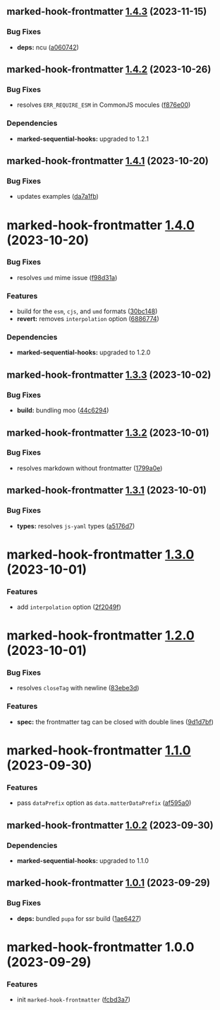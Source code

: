 ## marked-hook-frontmatter [1.4.3](https://github.com/bent10/marked-extensions/compare/marked-hook-frontmatter@1.4.2...marked-hook-frontmatter@1.4.3) (2023-11-15)


### Bug Fixes

* **deps:** ncu ([a060742](https://github.com/bent10/marked-extensions/commit/a060742e6a4c573207d173f5c1bcd2448b83cf90))

## marked-hook-frontmatter [1.4.2](https://github.com/bent10/marked-extensions/compare/marked-hook-frontmatter@1.4.1...marked-hook-frontmatter@1.4.2) (2023-10-26)


### Bug Fixes

* resolves `ERR_REQUIRE_ESM` in CommonJS mocules ([f876e00](https://github.com/bent10/marked-extensions/commit/f876e00dcd08969cf1489b7fc23c29a7e2e67d96))





### Dependencies

* **marked-sequential-hooks:** upgraded to 1.2.1

## marked-hook-frontmatter [1.4.1](https://github.com/bent10/marked-extensions/compare/marked-hook-frontmatter@1.4.0...marked-hook-frontmatter@1.4.1) (2023-10-20)


### Bug Fixes

* updates examples ([da7a1fb](https://github.com/bent10/marked-extensions/commit/da7a1fb709b10b67f71cc72f82d517d209681c6a))

# marked-hook-frontmatter [1.4.0](https://github.com/bent10/marked-extensions/compare/marked-hook-frontmatter@1.3.3...marked-hook-frontmatter@1.4.0) (2023-10-20)


### Bug Fixes

* resolves `umd` mime issue ([f98d31a](https://github.com/bent10/marked-extensions/commit/f98d31af547deb496098a54d836a55625e05040e))


### Features

* build for the `esm`, `cjs`, and `umd` formats ([30bc148](https://github.com/bent10/marked-extensions/commit/30bc148b037aaff23dee1ecca64d31c8b4ae827c))
* **revert:** removes `interpolation` option ([6886774](https://github.com/bent10/marked-extensions/commit/6886774490ef7e813ad69630f8341df5c8390d5a))





### Dependencies

* **marked-sequential-hooks:** upgraded to 1.2.0

## marked-hook-frontmatter [1.3.3](https://github.com/bent10/marked-extensions/compare/marked-hook-frontmatter@1.3.2...marked-hook-frontmatter@1.3.3) (2023-10-02)


### Bug Fixes

* **build:** bundling moo ([44c6294](https://github.com/bent10/marked-extensions/commit/44c6294536cdb83660686a670b15221ceb249676))

## marked-hook-frontmatter [1.3.2](https://github.com/bent10/marked-extensions/compare/marked-hook-frontmatter@1.3.1...marked-hook-frontmatter@1.3.2) (2023-10-01)


### Bug Fixes

* resolves markdown without frontmatter ([1799a0e](https://github.com/bent10/marked-extensions/commit/1799a0ebdf798296faa2d42d9bde6e4a301a2ef3))

## marked-hook-frontmatter [1.3.1](https://github.com/bent10/marked-extensions/compare/marked-hook-frontmatter@1.3.0...marked-hook-frontmatter@1.3.1) (2023-10-01)


### Bug Fixes

* **types:** resolves `js-yaml` types ([a5176d7](https://github.com/bent10/marked-extensions/commit/a5176d7fac895a28090045f7cb37d2d8d22e2460))

# marked-hook-frontmatter [1.3.0](https://github.com/bent10/marked-extensions/compare/marked-hook-frontmatter@1.2.0...marked-hook-frontmatter@1.3.0) (2023-10-01)


### Features

* add `interpolation` option ([2f2049f](https://github.com/bent10/marked-extensions/commit/2f2049f472dfa34ffcab6dd6e987d4f1dd9c03bd))

# marked-hook-frontmatter [1.2.0](https://github.com/bent10/marked-extensions/compare/marked-hook-frontmatter@1.1.0...marked-hook-frontmatter@1.2.0) (2023-10-01)


### Bug Fixes

* resolves `closeTag` with newline ([83ebe3d](https://github.com/bent10/marked-extensions/commit/83ebe3d8f1a1f802e8dbd3f93d27623a1b595f1d))


### Features

* **spec:** the frontmatter tag can be closed with double lines ([9d1d7bf](https://github.com/bent10/marked-extensions/commit/9d1d7bf96ae60f9f43711e8c649393adf9855766))

# marked-hook-frontmatter [1.1.0](https://github.com/bent10/marked-extensions/compare/marked-hook-frontmatter@1.0.2...marked-hook-frontmatter@1.1.0) (2023-09-30)


### Features

* pass `dataPrefix` option as `data.matterDataPrefix` ([af595a0](https://github.com/bent10/marked-extensions/commit/af595a0774356eed7cdfd4e4b0ea6ab908aca052))

## marked-hook-frontmatter [1.0.2](https://github.com/bent10/marked-extensions/compare/marked-hook-frontmatter@1.0.1...marked-hook-frontmatter@1.0.2) (2023-09-30)





### Dependencies

* **marked-sequential-hooks:** upgraded to 1.1.0

## marked-hook-frontmatter [1.0.1](https://github.com/bent10/marked-extensions/compare/marked-hook-frontmatter@1.0.0...marked-hook-frontmatter@1.0.1) (2023-09-29)


### Bug Fixes

* **deps:** bundled `pupa` for ssr build ([1ae6427](https://github.com/bent10/marked-extensions/commit/1ae642787e0214f3ad925378af304d3f04c05090))

# marked-hook-frontmatter 1.0.0 (2023-09-29)


### Features

* init `marked-hook-frontmatter` ([fcbd3a7](https://github.com/bent10/marked-extensions/commit/fcbd3a7fa4f51f9832cac221832d0689d8b0a6fd))
